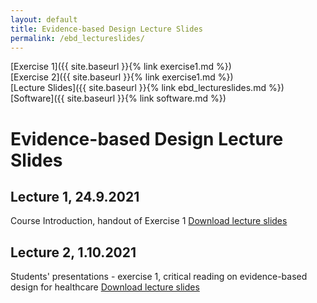 ```yaml
---
layout: default
title: Evidence-based Design Lecture Slides
permalink: /ebd_lectureslides/
---
```

[Exercise 1]({{ site.baseurl }}{% link exercise1.md %})\
[Exercise 2]({{ site.baseurl }}{% link exercise1.md %})\
[Lecture Slides]({{ site.baseurl }}{% link ebd_lectureslides.md %})\
[Software]({{ site.baseurl }}{% link software.md %})

# Evidence-based Design Lecture Slides

## Lecture 1, 24.9.2021
Course Introduction, handout of Exercise 1
[Download lecture slides](https://polybox.ethz.ch/index.php/s/yzSWGNy0lxJWRru)

## Lecture 2, 1.10.2021
Students' presentations - exercise 1, critical reading on evidence-based design for healthcare 
[Download lecture slides](https://polybox.ethz.ch/index.php/s/fC2BXuzxD2QoLGQ)
